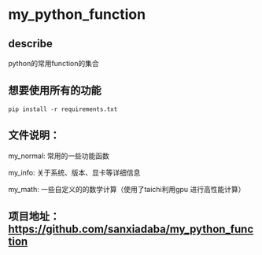 # my_python_function
## describe
python的常用function的集合

## 想要使用所有的功能
`pip install -r requirements.txt`

## 文件说明：

my_normal:  常用的一些功能函数

my_info: 关于系统、版本、显卡等详细信息

my_math: 一些自定义的的数学计算（使用了taichi利用gpu 进行高性能计算）

## 项目地址：https://github.com/sanxiadaba/my_python_function